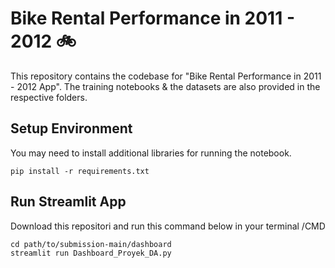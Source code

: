 # Bike Rental Performance in 2011 - 2012 🚲
This repository contains the codebase for "Bike Rental Performance in 2011 - 2012 App". The training notebooks & the datasets are also provided in the respective folders.

## Setup Environment
You may need to install additional libraries for running the notebook.
```
pip install -r requirements.txt
```
## Run Streamlit App
Download this repositori and run this command below in your terminal /CMD 
```
cd path/to/submission-main/dashboard
streamlit run Dashboard_Proyek_DA.py
```
